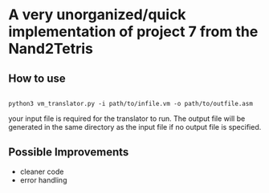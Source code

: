 # A very unorganized/quick implementation of project 7 from the Nand2Tetris

## How to use
```

python3 vm_translator.py -i path/to/infile.vm -o path/to/outfile.asm

```

your input file is required for the translator to run. The output file will be generated in the same directory as the input file if no output file is specified.

## Possible Improvements
- cleaner code
- error handling